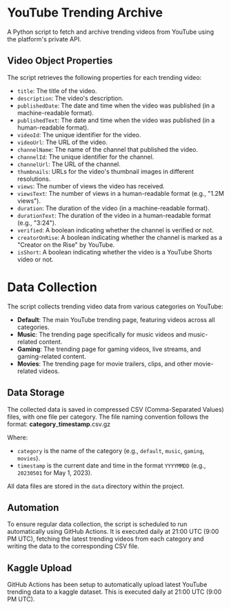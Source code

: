 # YouTube Trending Archive

A Python script to fetch and archive trending videos from YouTube using the platform's private API.

## Video Object Properties

The script retrieves the following properties for each trending video:

- `title`: The title of the video.
- `description`: The video's description.
- `publishedDate`: The date and time when the video was published (in a machine-readable format).
- `publishedText`: The date and time when the video was published (in a human-readable format).
- `videoId`: The unique identifier for the video.
- `videoUrl`: The URL of the video.
- `channelName`: The name of the channel that published the video.
- `channelId`: The unique identifier for the channel.
- `channelUrl`: The URL of the channel.
- `thumbnails`: URLs for the video's thumbnail images in different resolutions.
- `views`: The number of views the video has received.
- `viewsText`: The number of views in a human-readable format (e.g., "1.2M views").
- `duration`: The duration of the video (in a machine-readable format).
- `durationText`: The duration of the video in a human-readable format (e.g., "3:24").
- `verified`: A boolean indicating whether the channel is verified or not.
- `creatorOnRise`: A boolean indicating whether the channel is marked as a "Creator on the Rise" by YouTube.
- `isShort`: A boolean indicating whether the video is a YouTube Shorts video or not.

# Data Collection

The script collects trending video data from various categories on YouTube:

- **Default**: The main YouTube trending page, featuring videos across all categories.
- **Music**: The trending page specifically for music videos and music-related content.
- **Gaming**: The trending page for gaming videos, live streams, and gaming-related content.
- **Movies**: The trending page for movie trailers, clips, and other movie-related videos.

## Data Storage

The collected data is saved in compressed CSV (Comma-Separated Values) files, with one file per category. The file naming convention follows the format: **category**_**timestamp**.csv.gz


Where:

- `category` is the name of the category (e.g., `default`, `music`, `gaming`, `movies`).
- `timestamp` is the current date and time in the format `YYYYMMDD` (e.g., `20230501` for May 1, 2023).

All data files are stored in the `data` directory within the project.

## Automation

To ensure regular data collection, the script is scheduled to run automatically using GitHub Actions. It is executed daily at 21:00 UTC (9:00 PM UTC), fetching the latest trending videos from each category and writing the data to the corresponding CSV file.

## Kaggle Upload

GitHub Actions has been setup to automatically upload latest YouTube trending data to a kaggle dataset. This is executed daily at 21:00 UTC (9:00 PM UTC).

